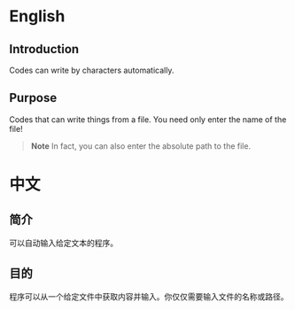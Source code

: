 # English
## Introduction
Codes can write by characters automatically. 

## Purpose
Codes that can write things from a file. You need only enter the name of the file! 
> **Note**
> In fact, you can also enter the absolute path to the file. 

# 中文
## 简介
可以自动输入给定文本的程序。

## 目的
程序可以从一个给定文件中获取内容并输入。你仅仅需要输入文件的名称或路径。
